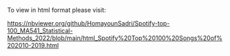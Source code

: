 To view in html format please visit:

https://nbviewer.org/github/HomayounSadri/Spotify-top-100_MA541_Statistical-Methods_2022/blob/main/html_Spotify%20Top%20100%20Songs%20of%202010-2019.html

